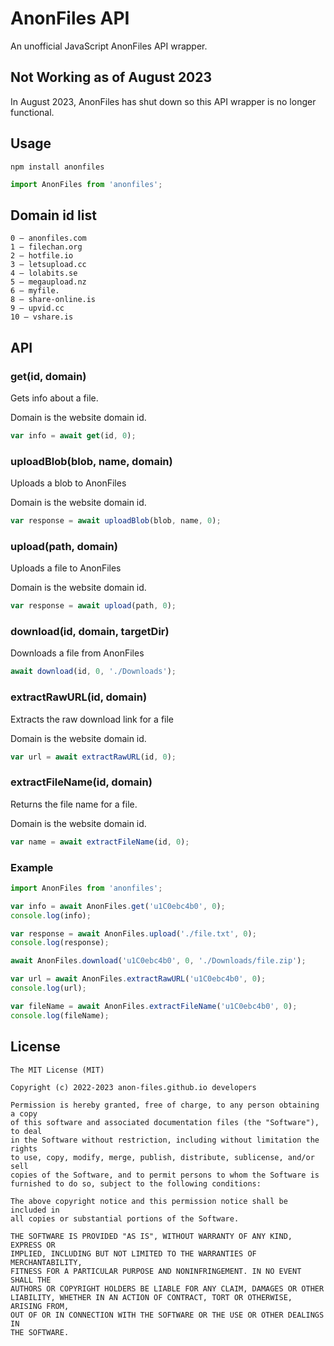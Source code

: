 # AnonFiles API
An unofficial JavaScript AnonFiles API wrapper.

## Not Working as of August 2023
In August 2023, AnonFiles has shut down so this API wrapper is no longer functional.

## Usage
```
npm install anonfiles
```

```js
import AnonFiles from 'anonfiles';
```

## Domain id list
```
0 — anonfiles.com
1 — filechan.org
2 — hotfile.io
3 — letsupload.cc
4 — lolabits.se
5 — megaupload.nz
6 — myfile.
8 — share-online.is
9 — upvid.cc
10 — vshare.is
```

## API
### get(id, domain)
Gets info about a file.

Domain is the website domain id.
```js
var info = await get(id, 0);
```

### uploadBlob(blob, name, domain)
Uploads a blob to AnonFiles

Domain is the website domain id.
```js
var response = await uploadBlob(blob, name, 0);
```

### upload(path, domain)
Uploads a file to AnonFiles

Domain is the website domain id.
```js
var response = await upload(path, 0);
```

### download(id, domain, targetDir)
Downloads a file from AnonFiles
```js
await download(id, 0, './Downloads');
```

### extractRawURL(id, domain)
Extracts the raw download link for a file

Domain is the website domain id.
```js
var url = await extractRawURL(id, 0);
```

### extractFileName(id, domain)
Returns the file name for a file.

Domain is the website domain id.
```js
var name = await extractFileName(id, 0);
```

### Example
```js
import AnonFiles from 'anonfiles';

var info = await AnonFiles.get('u1C0ebc4b0', 0);
console.log(info);

var response = await AnonFiles.upload('./file.txt', 0);
console.log(response);

await AnonFiles.download('u1C0ebc4b0', 0, './Downloads/file.zip');

var url = await AnonFiles.extractRawURL('u1C0ebc4b0', 0);
console.log(url);

var fileName = await AnonFiles.extractFileName('u1C0ebc4b0', 0);
console.log(fileName);
```

## License
```
The MIT License (MIT)

Copyright (c) 2022-2023 anon-files.github.io developers

Permission is hereby granted, free of charge, to any person obtaining a copy
of this software and associated documentation files (the "Software"), to deal
in the Software without restriction, including without limitation the rights
to use, copy, modify, merge, publish, distribute, sublicense, and/or sell
copies of the Software, and to permit persons to whom the Software is
furnished to do so, subject to the following conditions:

The above copyright notice and this permission notice shall be included in
all copies or substantial portions of the Software.

THE SOFTWARE IS PROVIDED "AS IS", WITHOUT WARRANTY OF ANY KIND, EXPRESS OR
IMPLIED, INCLUDING BUT NOT LIMITED TO THE WARRANTIES OF MERCHANTABILITY,
FITNESS FOR A PARTICULAR PURPOSE AND NONINFRINGEMENT. IN NO EVENT SHALL THE
AUTHORS OR COPYRIGHT HOLDERS BE LIABLE FOR ANY CLAIM, DAMAGES OR OTHER
LIABILITY, WHETHER IN AN ACTION OF CONTRACT, TORT OR OTHERWISE, ARISING FROM,
OUT OF OR IN CONNECTION WITH THE SOFTWARE OR THE USE OR OTHER DEALINGS IN
THE SOFTWARE.
```
